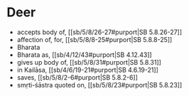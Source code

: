 # Deer

* accepts body of, [[sb/5/8/26-27#purport|SB 5.8.26-27]]
* affection of, for, [[sb/5/8/8-25#purport|SB 5.8.8-25]]
* Bharata
* Bharata as, [[sb/4/12/43#purport|SB 4.12.43]]
* gives up body of, [[sb/5/8/31#purport|SB 5.8.31]]
* in Kailāsa, [[sb/4/6/19-21#purport|SB 4.6.19-21]]
* saves, [[sb/5/8/2-6#purport|SB 5.8.2-6]]
* smṛti-śāstra quoted on, [[sb/5/8/23#purport|SB 5.8.23]]
